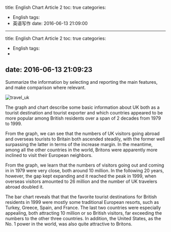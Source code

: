 title: English Chart Article 2
toc: true
categories:
  - English
tags:
  - 英语写作
date: 2016-06-13 21:09:00
---
title: English Chart Article 2
toc: true
categories:
  - English
tags:
  - 
date: 2016-06-13 21:09:23
---
Summarize the information by selecting and reporting the main features, and make comparison where relevant.
<!-- more -->
![travel_uk](travel_uk.png)

The graph and chart describe some basic information about UK both as a tourist destination and tourist exporter and which countries appeared to be more popular among British residents over a span of 2 decades from 1979 to 1999.

From the graph, we can see that the numbers of UK visitors going abroad and overseas tourists to Britain both ascended steadily, with the former well surpassing the latter in terms of the increase margin. In the meantime, among all the other countries in the world, Britons were apparently more inclined to visit their European neighbors.

From the graph, we learn that the numbers of visitors going out and coming in in 1979 were very close, both around 10 million. In the following 20 years, however, the gap kept expanding and it reached the peak in 1999, when overseas visitors amounted to 26 million and the number of UK travelers abroad doubled it.

The bar chart reveals that that the favorite tourist destinations for British residents in 1999 were mostly some traditional European resorts, such as Turkey, Greece, Spain, and France. The last two countries were especially appealing, both attracting 10 million or so British visitors, far exceeding the numbers to the other three countries. In addition, the United States, as the No. 1 power in the world, was also quite attractive to Britons.